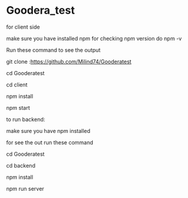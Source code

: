 # Goodera_test

for client side

make sure you have installed npm for checking npm version do npm -v

Run these command to see the output

git clone :https://github.com/Milind74/Gooderatest

cd Gooderatest

cd client

npm install

npm start



to run backend:



make sure you have npm installed

for see the out run these command

cd Gooderatest

cd backend

npm install

npm run server


